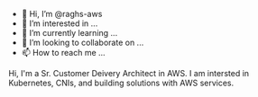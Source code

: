 - 👋 Hi, I’m @raghs-aws
- 👀 I’m interested in ...
- 🌱 I’m currently learning ...
- 💞️ I’m looking to collaborate on ...
- 📫 How to reach me ...

<!---
raghs-aws/raghs-aws is a ✨ special ✨ repository because its `README.md` (this file) appears on your GitHub profile.
You can click the Preview link to take a look at your changes.
--->
Hi, I'm a Sr. Customer Deivery Architect in AWS. I am intersted in Kubernetes, CNIs, and building solutions with AWS services. 
